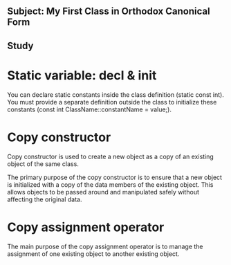 ## Subject: My First Class in Orthodox Canonical Form

## Study

# Static variable: decl & init
You can declare static constants inside the class definition (static const int).
You must provide a separate definition outside the class to initialize these constants (const int ClassName::constantName = value;).

# Copy constructor

Copy constructor is used to create a new object as a 
copy of an existing object of the same class. 

The primary purpose of the copy constructor is to ensure that 
a new object is initialized with a copy of the data members of 
the existing object. This allows objects to be passed around and 
manipulated safely without affecting the original data.

# Copy assignment operator

The main purpose of the copy assignment operator is 
to manage the assignment of one existing object to another existing object.